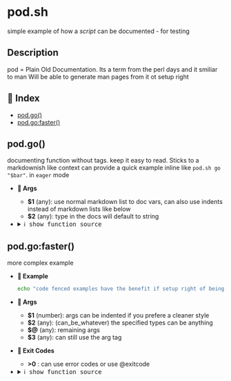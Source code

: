 # pod.sh

simple example of how a _script_ can be documented - for testing

## Description

pod = Plain Old Documentation. Its a term from the perl days and it smiliar to man
Will be able to generate man pages from it ot setup right

## 📇 Index

* [pod.go()](#podgo)
* [pod.go:faster()](#podgofaster)

## pod.go()

documenting function without tags. keep it easy to read. Sticks to a markdownish like context
can provide a quick example inline like `pod.sh go "$bar"`. in `eager` mode

* __🔌 Args__

  * __$1__ (any): use normal markdown list to doc vars, can also use indents instead of markdown lists like below
  * __$2__ (any): type in the docs will default to string

* <details> <summary><kbd> ℹ️ show function source</kbd></summary>

  ~~~bash
  function pod.go() {
    echo "this script really goes"
  }
  ~~~

  </details>

## pod.go:faster()

more complex example

* __🔧 Example__

  ~~~bash
  echo "code fenced examples have the benefit if setup right of being formated in editor such as vscode"
  ~~~

* __🔌 Args__

  * __$1__ (number): args can be indented if you prefere a cleaner style
  * __$2__ (any): (can_be_whatever) the specified types can be anything
  * __$@__ (any): remaining args
  * __$3__ (any): can still use the arg tag

* __🔢 Exit Codes__

  * __>0__ : can use error codes or use @exitcode

* <details> <summary><kbd> ℹ️ show function source</kbd></summary>

  ~~~bash
  function pod.go:faster() {
    echo "this script can go faster"
  }
  ~~~

  </details>
